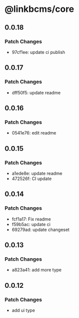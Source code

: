 # @linkbcms/core

## 0.0.18

### Patch Changes

- 97cf1ee: update ci publish

## 0.0.17

### Patch Changes

- dff50f5: update readme

## 0.0.16

### Patch Changes

- 0541e76: edit readme

## 0.0.15

### Patch Changes

- a1ede8e: update readme
- 472526f: CI update

## 0.0.14

### Patch Changes

- fcf1a17: Fix readme
- f59b5ac: update ci
- 69279ad: update changeset

## 0.0.13

### Patch Changes

- a823a41: add more type

## 0.0.12

### Patch Changes

- add ui type
